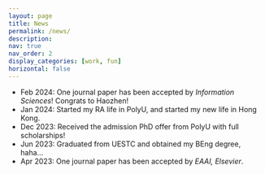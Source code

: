 ```yaml
---
layout: page
title: News
permalink: /news/
description: 
nav: true
nav_order: 2
display_categories: [work, fun]
horizontal: false
---
```


- Feb 2024: One journal paper has been accepted by *Information Sciences*! Congrats to Haozhen!
- Jan 2024: Started my RA life in PolyU, and started my new life in Hong Kong.
- Dec 2023: Received the admission PhD offer from PolyU with full scholarships!
- Jun 2023: Graduated from UESTC and obtained my BEng degree, haha...
- Apr 2023: One journal paper has been accepted by *EAAI, Elsevier*.

